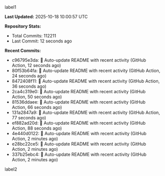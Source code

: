 
label1 
<!-- ACTIVITY_START -->
**Last Updated:** 2025-10-18 10:00:57 UTC

**Repository Stats:**
- Total Commits: 112211
- Last Commit: 12 seconds ago

**Recent Commits:**
- c96795e3da: 🤖 Auto-update README with recent activity (GitHub Action, 12 seconds ago)
- 80f53b64fa: 🤖 Auto-update README with recent activity (GitHub Action, 24 seconds ago)
- 8472408f11: 🤖 Auto-update README with recent activity (GitHub Action, 36 seconds ago)
- 2ca4c319e0: 🤖 Auto-update README with recent activity (GitHub Action, 50 seconds ago)
- 81536ddaee: 🤖 Auto-update README with recent activity (GitHub Action, 66 seconds ago)
- 131a2847a9: 🤖 Auto-update README with recent activity (GitHub Action, 77 seconds ago)
- ef882ad20d: 🤖 Auto-update README with recent activity (GitHub Action, 88 seconds ago)
- 4e440d0122: 🤖 Auto-update README with recent activity (GitHub Action, 2 minutes ago)
- e28bc22ce5: 🤖 Auto-update README with recent activity (GitHub Action, 2 minutes ago)
- 337b25ebc4: 🤖 Auto-update README with recent activity (GitHub Action, 2 minutes ago)
<!-- ACTIVITY_END -->

label2

